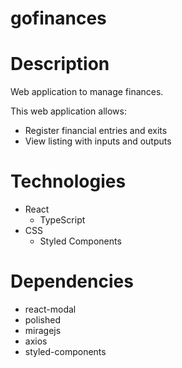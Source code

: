# gofinances

# Description
Web application to manage finances.

This web application allows:
   * Register financial entries and exits
   * View listing with inputs and outputs
 

# Technologies
  * React
    * TypeScript  
  * CSS
    * Styled Components

# Dependencies
  * react-modal
  * polished
  * miragejs
  * axios
  * styled-components
  

